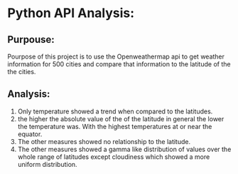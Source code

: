 # Python API Analysis:

## Purpouse:

Pourpose of this project is to use the Openweathermap api to get weather information for 500 cities and compare that information to the latitude of the the cities.

## Analysis:

1. Only temperature showed a trend when compared to the latitudes. 
2. the higher the absolute value of the of the latitude in general the lower the temperature was. With the highest temperatures at or near the equator.
3. The other measures showed no relationship to the latitude.  
4. The other measures showed a gamma like distribution of values over the whole range of latitudes except cloudiness which showed a more uniform distribution.  